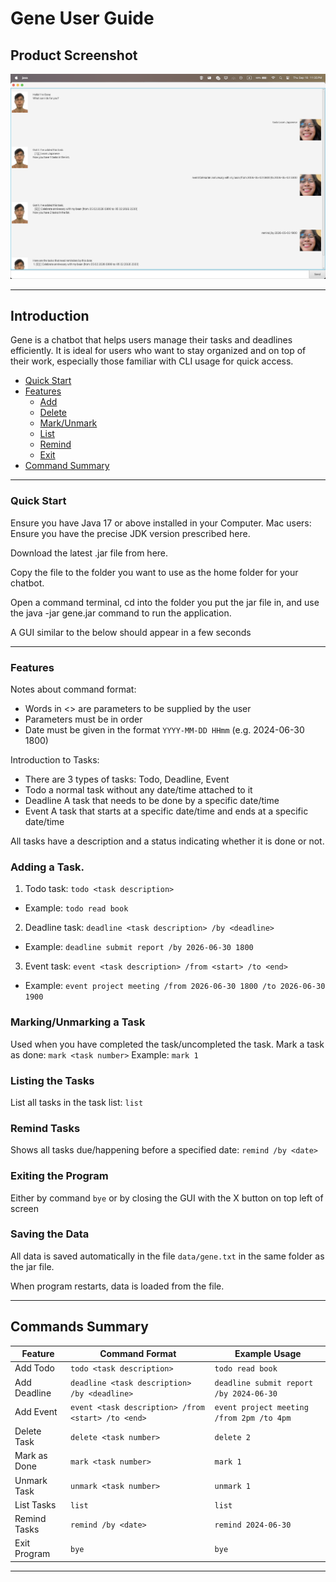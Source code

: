 # Gene User Guide

## Product Screenshot

![Product UI](./Ui.png)

---

## Introduction

Gene is a chatbot that helps users manage their tasks and deadlines efficiently. It is ideal for users who want to stay
organized and on top of their work, especially those familiar with CLI usage for quick access.

- [Quick Start](#quick-start)
- [Features](#features)
    - [Add](#adding-a--task)
    - [Delete](#features-summary)
    - [Mark/Unmark](#markingunmarking-a-task)
    - [List](#listing-the-tasks)
    - [Remind](#remind-tasks)
    - [Exit](#exiting-the-program)
- [Command Summary](#commands-summary)

---

### Quick Start

Ensure you have Java 17 or above installed in your Computer.
Mac users: Ensure you have the precise JDK version prescribed here.

Download the latest .jar file from here.

Copy the file to the folder you want to use as the home folder for your chatbot.

Open a command terminal, cd into the folder you put the jar file in, and use the java -jar gene.jar command to
run the application.

A GUI similar to the below should appear in a few seconds

---

### Features

Notes about command format:

- Words in <> are parameters to be supplied by the user
- Parameters must be in order
- Date must be given in the format ```YYYY-MM-DD HHmm``` (e.g. 2024-06-30 1800)

Introduction to Tasks:

- There are 3 types of tasks: Todo, Deadline, Event
- Todo a normal task without any date/time attached to it
- Deadline A task that needs to be done by a specific date/time
- Event A task that starts at a specific date/time and ends at a specific date/time

All tasks have a description and a status indicating whether it is done or not.

### Adding a  Task.

1. Todo task: ```todo <task description>```

- Example: ```todo read book```

2. Deadline task: ```deadline <task description> /by <deadline>```

- Example: ```deadline submit report /by 2026-06-30 1800```

3. Event task: ```event <task description> /from <start> /to <end>```

- Example: ```event project meeting /from 2026-06-30 1800 /to 2026-06-30 1900```

### Marking/Unmarking a Task

Used when you have completed the task/uncompleted the task.
Mark a task as done: ```mark <task number>```
Example: ```mark 1```

### Listing the Tasks

List all tasks in the task list: ```list```

### Remind Tasks

Shows all tasks due/happening before a specified date: ```remind /by <date>```

### Exiting the Program

Either by command ```bye``` or by closing the GUI with the X button on top left of screen

### Saving the Data

All data is saved automatically in the file ```data/gene.txt``` in the same folder as the jar file.

When program restarts, data is loaded from the file.

---

## Commands Summary

| Feature      | Command Format                                     | Example Usage                             |
|--------------|----------------------------------------------------|-------------------------------------------|
| Add Todo     | `todo <task description>`                          | `todo read book`                          |
| Add Deadline | `deadline <task description> /by <deadline>`       | `deadline submit report /by 2024-06-30`   |
| Add Event    | `event <task description> /from <start> /to <end>` | `event project meeting /from 2pm /to 4pm` |
| Delete Task  | `delete <task number>`                             | `delete 2`                                |
| Mark as Done | `mark <task number>`                               | `mark 1`                                  |
| Unmark Task  | `unmark <task number>`                             | `unmark 1`                                |
| List Tasks   | `list`                                             | `list`                                    |
| Remind Tasks | `remind /by <date>`                                | `remind 2024-06-30`                       |
| Exit Program | `bye`                                              | `bye`                                     |

---


